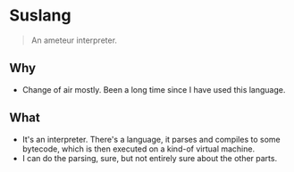# Suslang

> An ameteur interpreter.

## Why

- Change of air mostly. Been a long time since I have used this language.

## What

- It's an interpreter. There's a language, it parses and compiles to some
bytecode, which is then executed on a kind-of virtual machine.
- I can do the parsing, sure, but not entirely sure about the other parts.
